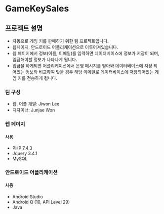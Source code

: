 # GameKeySales
## 프로젝트 설명
+ 자동으로 게임 키를 판매하기 위한 팀 프로젝트입니다.
+ 웹페이지, 안드로이드 어플리케이션으로 이루어져있습니다.
+ 웹 페이지에서 정보(이름, 이메일)를 입력하면 데이터베이스에 정보가 저장이 되며, 입금해야할 정보가 나타나게 됩니다.
+ 입금을 하게되면 어플리케이션에서 은행 메시지를 받아와 데이터베이스에 저장 되어있는 정보와 비교하여 맞을 경우 해당 이메일로 데이터베이스에 저장되어있는 게임 키를 전송하게 됩니다.

### 팀 구성
+ 웹, 어플 개발: Jiwon Lee
+ 디자이너: Junjae Won

### 웹 페이지
#### 사용
+ PHP 7.4.3
+ Jquery 3.4.1
+ MySQL

### 안드로이드 어플리케이션
#### 사용
+ Android Studio
+ Android Q (10, API Level 29)
+ Java
